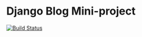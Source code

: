 # Django Blog Mini-project


[![Build Status](https://travis-ci.org/PeterLenting/django-blog.svg?branch=master)](https://travis-ci.org/PeterLenting/django-blog)
